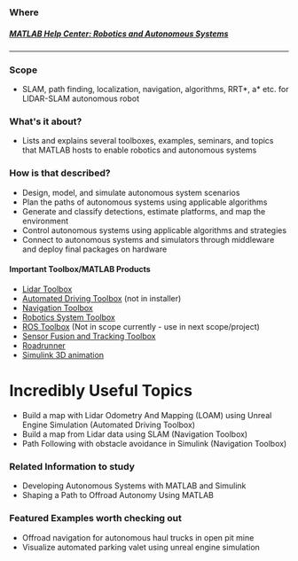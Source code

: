 ### Where <p>

##### [MATLAB Help Center: Robotics and Autonomous Systems](https://www.mathworks.com/help/overview/robotics-and-autonomous-systems.html)
---
### Scope
* SLAM, path finding, localization, navigation, algorithms, RRT*, a* etc. for LIDAR-SLAM autonomous robot

### What's it about?
* Lists and explains several toolboxes, examples, seminars, and topics that MATLAB hosts to enable robotics and autonomous systems

### How is that described?
* Design, model, and simulate autonomous system scenarios
* Plan the paths of autonomous systems using applicable algorithms
* Generate and classify detections, estimate platforms, and map the environment
* Control autonomous systems using applicable algorithms and strategies
* Connect to autonomous systems and simulators through middleware and deploy final packages on hardware

#### Important Toolbox/MATLAB Products
* [Lidar Toolbox](https://www.mathworks.com/help/lidar/index.html)
* [Automated Driving Toolbox](https://www.mathworks.com/help/driving/index.html?s_tid=hc_product_card) (not in installer)
* [Navigation Toolbox](https://www.mathworks.com/help/nav/index.html?s_tid=hc_product_card)
* [Robotics System Toolbox](https://www.mathworks.com/help/robotics/index.html?s_tid=hc_product_card)
* [ROS Toolbox](https://www.mathworks.com/help/ros/index.html?s_tid=hc_product_card) (Not in scope currently - use in next scope/project)
* [Sensor Fusion and Tracking Toolbox](https://www.mathworks.com/help/fusion/index.html?s_tid=hc_product_card)
* [Roadrunner](https://www.mathworks.com/help/roadrunner/index.html?s_tid=hc_product_card)
* [Simulink 3D animation](https://www.mathworks.com/help/sl3d/index.html?s_tid=hc_product_card)

# Incredibly Useful Topics
* Build a map with Lidar Odometry And Mapping (LOAM) using Unreal Engine Simulation (Automated Driving Toolbox)
* Build a map from Lidar data using SLAM (Navigation Toolbox)
* Path Following with obstacle avoidance in Simulink (Navigation Toolbox)
 
### Related Information to study
* Developing Autonomous Systems with MATLAB and Simulink
* Shaping a Path to Offroad Autonomy Using MATLAB

### Featured Examples worth checking out
* Offroad navigation for autonomous haul trucks in open pit mine
* Visualize automated parking valet using unreal engine simulation
